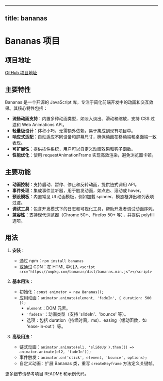 
---
title: bananas
---

# Bananas 项目

## 项目地址
[GitHub 项目地址](https://github.com/mistweaverco/bananas)

## 主要特性
Bananas 是一个开源的 JavaScript 库，专注于简化前端开发中的动画和交互效果。其核心特性包括：
- **流畅动画支持**：内置多种动画类型，如淡入淡出、滑动和缩放，支持 CSS 过渡和 Web Animations API。
- **轻量级设计**：体积小巧，无需额外依赖，易于集成到现有项目中。
- **响应式适配**：自动适应不同设备和屏幕尺寸，确保动画在移动端和桌面端一致表现。
- **可扩展性**：提供插件系统，用户可以自定义动画效果和钩子函数。
- **性能优化**：使用 requestAnimationFrame 实现高效渲染，避免浏览器卡顿。

## 主要功能
- **动画控制**：支持启动、暂停、停止和反转动画，提供链式调用 API。
- **事件处理**：集成事件监听器，用于触发动画，如点击、滚动或 hover。
- **预设模板**：内置常见 UI 动画模板，例如加载 spinner、模态框弹出和列表项过渡。
- **调试工具**：包含开发模式下的日志和可视化工具，帮助开发者调试动画序列。
- **兼容性**：支持现代浏览器（Chrome 50+、Firefox 50+ 等），并提供 polyfill 选项。

## 用法
1. **安装**：
   - 通过 npm：`npm install bananas`
   - 或通过 CDN：在 HTML 中引入 `<script src="https://unpkg.com/bananas/dist/bananas.min.js"></script>`

2. **基本用法**：
   - 初始化：`const animator = new Bananas();`
   - 应用动画：`animator.animate(element, 'fadeIn', { duration: 500 });`  
     - `element`：DOM 元素。
     - `'fadeIn'`：动画类型（支持 'slideIn'、'bounce' 等）。
     - 选项：包括 duration（持续时间，ms）、easing（缓动函数，如 'ease-in-out'）等。

3. **高级用法**：
   - 链式动画：`animator.animate(el1, 'slideUp').then(() => animator.animate(el2, 'fadeIn'));`
   - 事件触发：`animator.on('click', element, 'bounce', options);`
   - 自定义动画：扩展 Bananas 类，重写 `createKeyframe` 方法定义关键帧。

更多细节请参考项目 README 和示例代码。